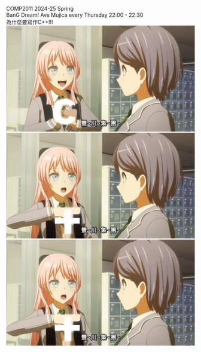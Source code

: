 COMP2011 2024-25 Spring<br>
BanG Dream! Ave Mujica every Thursday 22:00 - 22:30<br>
為什麼要寫作C++!!!<br>
![Togawa Group](images/togawa2.png)<br>
![Togawa Group](images/togawa1.png)<br>
![Togawa Group](images/togawa1.png)<br>
